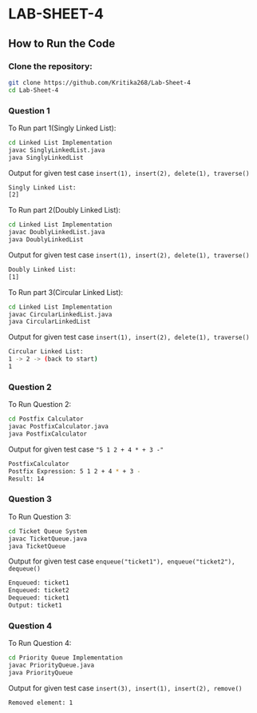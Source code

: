 # LAB-SHEET-4
## How to Run the Code

### Clone the repository:
```bash
git clone https://github.com/Kritika268/Lab-Sheet-4
cd Lab-Sheet-4
```
### Question 1
To Run part 1(Singly Linked List):
```bash
cd Linked List Implementation
javac SinglyLinkedList.java
java SinglyLinkedList
```
Output for given test case `insert(1), insert(2), delete(1), traverse()`
```bash
Singly Linked List:
[2]
```
To Run part 2(Doubly Linked List):
```bash
cd Linked List Implementation
javac DoublyLinkedList.java
java DoublyLinkedList
```
Output for given test case `insert(1), insert(2), delete(1), traverse()`
```bash
Doubly Linked List:
[1]
```

To Run part 3(Circular Linked List):
```bash
cd Linked List Implementation
javac CircularLinkedList.java
java CircularLinkedList
```
Output for given test case `insert(1), insert(2), delete(1), traverse()`
```bash
Circular Linked List:
1 -> 2 -> (back to start)
1
```
### Question 2
To Run Question 2:
```bash
cd Postfix Calculator
javac PostfixCalculator.java 
java PostfixCalculator
```
Output for given test case `"5 1 2 + 4 * + 3 -"`
```bash
PostfixCalculator
Postfix Expression: 5 1 2 + 4 * + 3 -
Result: 14
```

### Question 3
To Run Question 3:
```bash
cd Ticket Queue System
javac TicketQueue.java 
java TicketQueue
```
Output for given test case `enqueue("ticket1"), enqueue("ticket2"), dequeue()`
```bash
Enqueued: ticket1
Enqueued: ticket2
Dequeued: ticket1
Output: ticket1
```
### Question 4
To Run Question 4:
```bash
cd Priority Queue Implementation
javac PriorityQueue.java 
java PriorityQueue
```
Output for given test case `insert(3), insert(1), insert(2), remove()`
```bash
Removed element: 1
```
